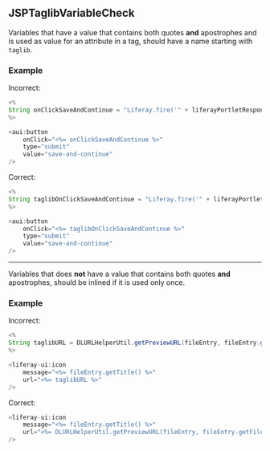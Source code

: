 ## JSPTaglibVariableCheck

Variables that have a value that contains both quotes **and** apostrophes and is
used as value for an attribute in a tag, should have a name starting with
`taglib`.

### Example

Incorrect:

```java
<%
String onClickSaveAndContinue = "Liferay.fire('" + liferayPortletResponse.getNamespace() + "saveAndContinue');";
%>

<aui:button
    onClick="<%= onClickSaveAndContinue %>"
    type="submit"
    value="save-and-continue"
/>
```

Correct:

```java
<%
String taglibOnClickSaveAndContinue = "Liferay.fire('" + liferayPortletResponse.getNamespace() + "saveAndContinue');";
%>

<aui:button
    onClick="<%= taglibOnClickSaveAndContinue %>"
    type="submit"
    value="save-and-continue"
/>
```
---

Variables that does **not** have a value that contains both quotes **and**
apostrophes, should be inlined if it is used only once.

### Example

Incorrect:

```java
<%
String taglibURL = DLURLHelperUtil.getPreviewURL(fileEntry, fileEntry.getFileVersion(), themeDisplay, StringPool.BLANK, false, true);
%>

<liferay-ui:icon
    message="<%= fileEntry.getTitle() %>"
    url="<%= taglibURL %>"
/>
```

Correct:

```java
<liferay-ui:icon
    message="<%= fileEntry.getTitle() %>"
    url="<%= DLURLHelperUtil.getPreviewURL(fileEntry, fileEntry.getFileVersion(), themeDisplay, StringPool.BLANK, false, true) %>"
/>
```